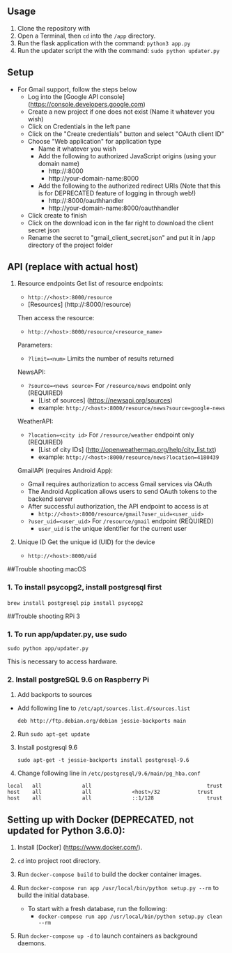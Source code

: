 ## Usage
1. Clone the repository with
2. Open a Terminal, then `cd` into the `/app` directory.
3. Run the flask application with the command:
`python3 app.py`
4. Run the updater script the with the command:
`sudo python updater.py`

## Setup
* For Gmail support, follow the steps below
    * Log into the [Google API console] (https://console.developers.google.com)
    * Create a new project if one does not exist (Name it whatever you wish)
    * Click on Credentials in the left pane
    * Click on the "Create credentials" button and select "OAuth client ID"
    * Choose "Web application" for application type
        * Name it whatever you wish
        * Add the following to authorized JavaScript origins (using your domain name)
            - http://<host>:8000
            - http://your-domain-name:8000
        * Add the following to the authorized redirect URIs (Note that this is for DEPRECATED feature of logging in through web!)
            - http://<host>:8000/oauthhandler
            - http://your-domain-name:8000/oauthhandler
    * Click create to finish
    * Click on the download icon in the far right to download the client secret json
    * Rename the secret to "gmail_client_secret.json" and put it in /app directory of the project folder

## API (replace <host> with actual host)
1. Resource endpoints
    Get list of resource endpoints:
    * `http://<host>:8000/resource`
    * [Resources] (http://<host>:8000/resource)

    Then access the resource:
    * `http://<host>:8000/resource/<resource_name>`

    Parameters:
    * `?limit=<num>` Limits the number of results returned

    NewsAPI:
    * `?source=<news source>` For `/resource/news` endpoint only (REQUIRED)
        - [List of sources] (https://newsapi.org/sources)
        - example: `http://<host>:8000/resource/news?source=google-news`

    WeatherAPI:
    * `?location=<city id>` For `/resource/weather` endpoint only (REQUIRED)
        - [List of city IDs] (http://openweathermap.org/help/city_list.txt)
        - example: `http://<host>:8000/resource/news?location=4180439`

    GmailAPI (requires Android App):
    * Gmail requires authorization to access Gmail services via OAuth
    * The Android Application allows users to send OAuth tokens to the backend server
    * After successful authorization, the API endpoint to access is at
        - `http://<host>:8000/resource/gmail?user_uid=<user_uid>`
    * `?user_uid=<user_uid>` For `/resource/gmail` endpoint (REQUIRED)
        - `user_uid` is the unique identifier for the current user

2. Unique ID
    Get the unique id (UID) for the device
    * `http://<host>:8000/uid`

##Trouble shooting macOS
### 1. To install psycopg2, install postgresql first
`brew install postgresql`
`pip install psycopg2`

##Trouble shooting RPi 3
### 1. To run app/updater.py, use sudo
`sudo python app/updater.py`

This is necessary to access hardware.

### 2. Install postgreSQL 9.6 on Raspberry Pi

1. Add backports to sources
 - Add following line to `/etc/apt/sources.list.d/sources.list`

    `deb http://ftp.debian.org/debian jessie-backports main`

2. Run `sudo apt-get update`

3. Install postgresql 9.6

    `sudo apt-get -t jessie-backports install postgresql-9.6`

4. Change following line in `/etc/postgresql/9.6/main/pg_hba.conf`
```
local   all             all                                     trust
host    all             all             <host>/32            trust
host    all             all             ::1/128                 trust
```


## Setting up with Docker (DEPRECATED, not updated for Python 3.6.0):

1. Install [Docker] (https://www.docker.com/).

2. `cd` into project root directory.

3. Run `docker-compose build` to build the docker container images.

3. Run `docker-compose run app /usr/local/bin/python setup.py --rm` to build the initial database.
    * To start with a fresh database, run the following:
        * `docker-compose run app /usr/local/bin/python setup.py clean --rm`
4. Run `docker-compose up -d` to launch containers as background daemons.

